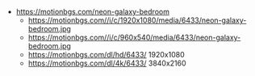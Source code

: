- https://motionbgs.com/neon-galaxy-bedroom
  - https://motionbgs.com//i/c/1920x1080/media/6433/neon-galaxy-bedroom.jpg
  - https://motionbgs.com//i/c/960x540/media/6433/neon-galaxy-bedroom.jpg
  - https://motionbgs.com/dl/hd/6433/ 1920x1080
  - https://motionbgs.com/dl/4k/6433/ 3840x2160
